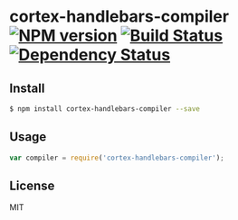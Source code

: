 # cortex-handlebars-compiler [![NPM version](https://badge.fury.io/js/cortex-handlebars-compiler.svg)](http://badge.fury.io/js/cortex-handlebars-compiler) [![Build Status](https://travis-ci.org/cortexjs/cortex-handlebars-compiler.svg?branch=master)](https://travis-ci.org/cortexjs/cortex-handlebars-compiler) [![Dependency Status](https://gemnasium.com/cortexjs/cortex-handlebars-compiler.svg)](https://gemnasium.com/cortexjs/cortex-handlebars-compiler)

<!-- description -->

## Install

```bash
$ npm install cortex-handlebars-compiler --save
```

## Usage

```js
var compiler = require('cortex-handlebars-compiler');
```

## License

MIT
<!-- do not want to make nodeinit to complicated, you can edit this whenever you want. -->